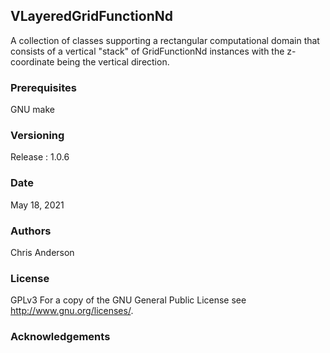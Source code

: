 ## VLayeredGridFunctionNd

A collection of classes supporting a rectangular computational domain that consists of a vertical "stack" of GridFunctionNd instances with the z-coordinate being the vertical direction.


### Prerequisites

GNU make

### Versioning

Release : 1.0.6

### Date 

May 18, 2021 

### Authors

Chris Anderson

### License

GPLv3  For a copy of the GNU General Public License see <http://www.gnu.org/licenses/>.

### Acknowledgements


















